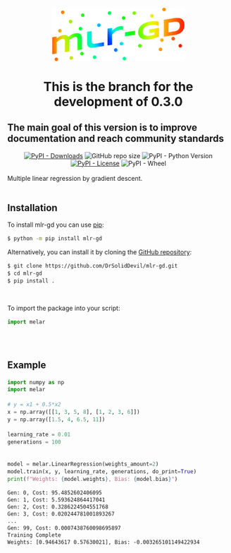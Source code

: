 <h1 align="center"> <br>
  <img src="https://raw.githubusercontent.com/DrSolidDevil/mlr-gd/main/logo.png" width="300">
  <br><br>This is the branch for the development of 0.3.0
  
</h1>
<h2>The main goal of this version is to improve documentation and reach community standards</h2>
<div align="center">
<a href="https://pypi.org/project/mlr-gd/"><img alt="PyPI - Downloads" src="https://img.shields.io/pypi/dm/mlr-gd?label=PyPi%20downloads"></a>
<img alt="GitHub repo size" src="https://img.shields.io/github/repo-size/DrSolidDevil/mlr-gd">
<img alt="PyPI - Python Version" src="https://img.shields.io/pypi/pyversions/mlr-gd">
<a href="https://github.com/DrSolidDevil/mlr-gd/blob/main/LICENSE"><img alt="PyPI - License" src="https://img.shields.io/pypi/l/mlr-gd"></a>
<img alt="PyPI - Wheel" src="https://img.shields.io/pypi/wheel/mlr-gd">
</div>





<br>
Multiple linear regression by gradient descent.
<br><br>
<h2>Installation</h2>

To install mlr-gd you can use [pip](https://pip.pypa.io):

```bash
$ python -m pip install mlr-gd
```

Alternatively, you can install it by cloning the [GitHub repository](https://github.com/DrSolidDevil/mlr-gd):
```bash
$ git clone https://github.com/DrSolidDevil/mlr-gd.git
$ cd mlr-gd
$ pip install .
```

<br>

To import the package into your script:  
```python
import melar
```

<br>
<br>
<h2>Example</h2>


```python
import numpy as np
import melar

# y = x1 + 0.5*x2
x = np.array([[1, 3, 5, 8], [1, 2, 3, 6]])
y = np.array([1.5, 4, 6.5, 11])

learning_rate = 0.01
generations = 100


model = melar.LinearRegression(weights_amount=2)
model.train(x, y, learning_rate, generations, do_print=True)
print(f"Weights: {model.weights}, Bias: {model.bias}")
```


```
Gen: 0, Cost: 95.4852602406095
Gen: 1, Cost: 5.593624864417041
Gen: 2, Cost: 0.3286224504551768
Gen: 3, Cost: 0.020244781001893267
...
Gen: 99, Cost: 0.0007438760098695897
Training Complete
Weights: [0.94643617 0.57630021], Bias: -0.003265101149422934
```
